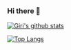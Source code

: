 ### Hi there 👋

<!--
**nehapand/nehapand** is a ✨ _special_ ✨ repository because its `README.md` (this file) appears on your GitHub profile.

Here are some ideas to get you started:

- 🔭 I’m currently working on ...
- 🌱 I’m currently learning ...
- 👯 I’m looking to collaborate on ...
- 🤔 I’m looking for help with ...
- 💬 Ask me about ...
- 📫 How to reach me: ...
- 😄 Pronouns: ...
- ⚡ Fun fact: ...
-->
[![Giri's github stats](https://github-readme-stats.vercel.app/api?username=pgirikishore&count_private=true)](https://github.com/pgirikishore/github-readme-stats)

[![Top Langs](https://github-readme-stats.vercel.app/api/top-langs/?username=pgirikishore)](https://github.com/pgirikishore/github-readme-stats)
